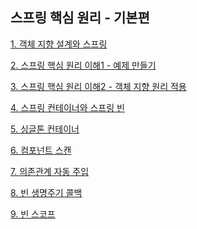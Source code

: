## 스프링 핵심 원리 - 기본편


[1. 객체 지향 설계와 스프링](https://github.com/OOH-AHH-HAN/spring-study/blob/7d0469ee7f4ba0f35035580e7ab9b42459d39841/contents/kitseok/note/Spring%20Core%20Basics/1.%20%EA%B0%9D%EC%B2%B4%20%EC%A7%80%ED%96%A5%20%EC%84%A4%EA%B3%84%EC%99%80%20%EC%8A%A4%ED%94%84%EB%A7%81.md)

[2. 스프링 핵심 원리 이해1 - 예제 만들기](https://github.com/OOH-AHH-HAN/spring-study/blob/7d0469ee7f4ba0f35035580e7ab9b42459d39841/contents/kitseok/note/Spring%20Core%20Basics/2.%20%EC%8A%A4%ED%94%84%EB%A7%81%20%ED%95%B5%EC%8B%AC%20%EC%9B%90%EB%A6%AC%20%EC%9D%B4%ED%95%B41%20-%20%EC%98%88%EC%A0%9C%20%EB%A7%8C%EB%93%A4%EA%B8%B0.md)

[3. 스프링 핵심 원리 이해2 - 객체 지향 원리 적용](https://github.com/OOH-AHH-HAN/spring-study/blob/7d0469ee7f4ba0f35035580e7ab9b42459d39841/contents/kitseok/note/Spring%20Core%20Basics/3.%20%EC%8A%A4%ED%94%84%EB%A7%81%20%ED%95%B5%EC%8B%AC%20%EC%9B%90%EB%A6%AC%20%EC%9D%B4%ED%95%B42%20-%20%EA%B0%9D%EC%B2%B4%20%EC%A7%80%ED%96%A5%20%EC%9B%90%EB%A6%AC%20%EC%A0%81%EC%9A%A9.md)

[4. 스프링 컨테이너와 스프링 빈]()


[5. 싱글톤 컨테이너]()


[6. 컴포넌트 스캔]()


[7. 의존관계 자동 주입]()


[8. 빈 생명주기 콜백]()


[9. 빈 스코프]()
